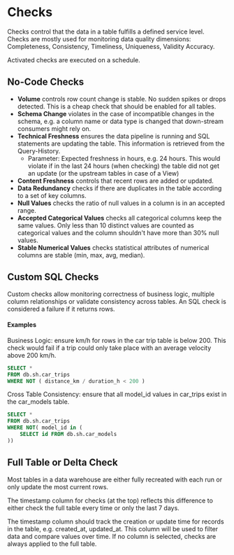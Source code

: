 # Checks

Checks control that the data in a table fulfills a defined service level. Checks are mostly used for monitoring data quality dimensions: Completeness, Consistency, Timeliness, Uniqueness, Validity Accuracy.&#x20;

Activated checks are executed on a schedule.



## No-Code Checks

* **Volume** controls row count change is stable. No sudden spikes or drops detected. This is a cheap check that should be enabled for all tables.
* **Schema Change** violates in the case of incompatible changes in the schema, e.g. a column name or data type is changed that down-stream consumers might rely on.
* **Technical Freshness** ensures the data pipeline is running and SQL statements are updating the table. This information is retrieved from the Query-History.&#x20;
  * Parameter: Expected freshness in hours, e.g. 24 hours. This would violate if in the last 24 hours (when checking) the table did not get an update (or the upstream tables in case of a View)
* **Content Freshness** controls that recent rows are added or updated.&#x20;
* **Data Redundancy** checks if there are duplicates in the table according to a set of key columns.
* **Null Values** checks the ratio of null values in a column is in an accepted range.
* **Accepted Categorical Values** checks all categorical columns keep the same values. Only less than 10 distinct values are counted as categorical values and the column shouldn't have more than 30% null values.
* **Stable Numerical Values** checks statistical attributes of numerical columns are stable (min, max, avg, median).





## Custom SQL Checks

Custom checks allow monitoring correctness of business logic, multiple column relationships or validate consistency across tables. An SQL check is considered a failure if it returns rows.

#### Examples

Business Logic: ensure km/h for rows in the car trip table is below 200.  This check would fail if a trip could only take place with an average velocity above 200 km/h.

```sql
SELECT *
FROM db.sh.car_trips
WHERE NOT ( distance_km / duration_h < 200 )
```



Cross Table Consistency: ensure that all model\_id values in car\_trips exist in the car\_models table.

```sql
SELECT *
FROM db.sh.car_trips
WHERE NOT( model_id in (
    SELECT id FROM db.sh.car_models
))
```

## Full Table or Delta Check

Most tables in a data warehouse are either fully recreated with each run or only update the most current rows.&#x20;

The timestamp column for checks (at the top) reflects this difference to either check the full table every time or only the last 7 days.&#x20;

The timestamp column should track the creation or update time for records in the table, e.g. created\_at, updated\_at. This column will be used to filter data and compare values over time. If no column is selected, checks are always applied to the full table.



